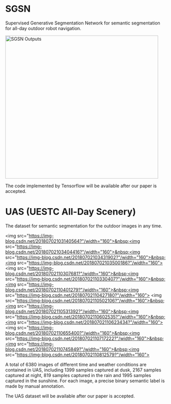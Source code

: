 # SGSN

Supervised Generative Segmentation Network for semantic segmentation for all-day outdoor robot navigation.

<img src="https://github.com/yuxiaoz/SGSN/blob/master/images/sgsn.png" width="480" height="450" alt="SGSN Outputs"/>

The code implemented by Tensorflow will be available after our paper is accepted.

# UAS (UESTC All-Day Scenery)

The dataset for semantic segmentation for the outdoor images in any time. 

<img src="https://img-blog.csdn.net/20180702103140564?"/width="160">&nbsp;<img src="https://img-blog.csdn.net/20180702103404416?"/width="160">&nbsp;<img src="https://img-blog.csdn.net/20180702103431902?"/width="160">&nbsp;<img src="https://img-blog.csdn.net/20180702103500186?"/width="160">
<img src="https://img-blog.csdn.net/20180702110307681?"/width="160">&nbsp;<img src="https://img-blog.csdn.net/20180702110330407?"/width="160">&nbsp;<img src="https://img-blog.csdn.net/20180702110401279?"/width="160">&nbsp;<img src="https://img-blog.csdn.net/20180702110427180?"/width="160">
<img src="https://img-blog.csdn.net/20180702110502106?"/width="160">&nbsp;<img src="https://img-blog.csdn.net/20180702110531392?"/width="160">&nbsp;<img src="https://img-blog.csdn.net/20180702110602535?"/width="160">&nbsp;<img src="https://img-blog.csdn.net/20180702110623434?"/width="160">
<img src="https://img-blog.csdn.net/20180702110655400?"/width="160">&nbsp;<img src="https://img-blog.csdn.net/20180702110717222?"/width="160">&nbsp;<img src="https://img-blog.csdn.net/20180702110745849?"/width="160">&nbsp;<img src="https://img-blog.csdn.net/20180702110812579?"/width="160">

A total of 6380 images of different time and weather conditions are contained in UAS, including 1399 samples captured at dusk, 2167 samples captured at night, 819 samples captured in the rain and 1995 samples captured in the sunshine.
For each image, a precise binary semantic label is made by manual annotation.

The UAS dataset will be available after our paper is accepted.
